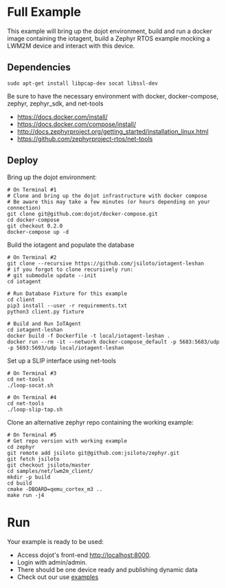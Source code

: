 # Full Example

This example will bring up the dojot environment, 
build and run a docker image containing the iotagent,
build a Zephyr RTOS example mocking a LWM2M device and interact with this device.

## Dependencies

    sudo apt-get install libpcap-dev socat libssl-dev

Be sure to have the necessary environment with docker, docker-compose, zephyr, zephyr_sdk, and net-tools

- https://docs.docker.com/install/
- https://docs.docker.com/compose/install/
- http://docs.zephyrproject.org/getting_started/installation_linux.html
- https://github.com/zephyrproject-rtos/net-tools

## Deploy

Bring up the dojot environment:

    # On Terminal #1 
    # Clone and bring up the dojot infrastructure with docker compose
    # Be aware this may take a few minutes (or hours depending on your connection)
    git clone git@github.com:dojot/docker-compose.git
    cd docker-compose
    git checkout 0.2.0
    docker-compose up -d

Build the iotagent and populate the database
    
    # On Terminal #2
    git clone --recursive https://github.com/jsiloto/iotagent-leshan
    # if you forgot to clone recursively run:
    # git submodule update --init
    cd iotagent
    
    # Run Database Fixture for this example
    cd client
    pip3 install --user -r requirements.txt
    python3 client.py fixture
    
    # Build and Run IoTAgent
    cd iotagent-leshan
    docker build -f Dockerfile -t local/iotagent-leshan .
    docker run --rm -it --network docker-compose_default -p 5683:5683/udp -p 5693:5693/udp local/iotagent-leshan

Set up a SLIP interface using net-tools

    # On Terminal #3
    cd net-tools
    ./loop-socat.sh
    
    # On Terminal #4
    cd net-tools
    ./loop-slip-tap.sh
    
Clone an alternative zephyr repo containing the working example:

    # On Terminal #5
    # Get repo version with working example
    cd zephyr
    git remote add jsiloto git@github.com:jsiloto/zephyr.git
    git fetch jsiloto
    git checkout jsiloto/master
    cd samples/net/lwm2m_client/
    mkdir -p build
    cd build
    cmake -DBOARD=qemu_cortex_m3 ..
    make run -j4

# Run

Your example is ready to be used:
- Access dojot's front-end [http://localhost:8000](http://localhost:8000).
- Login with admin/admin. 
- There should be one device ready and publishing dynamic data
- Check out our use [examples](./doc/usage.md)
